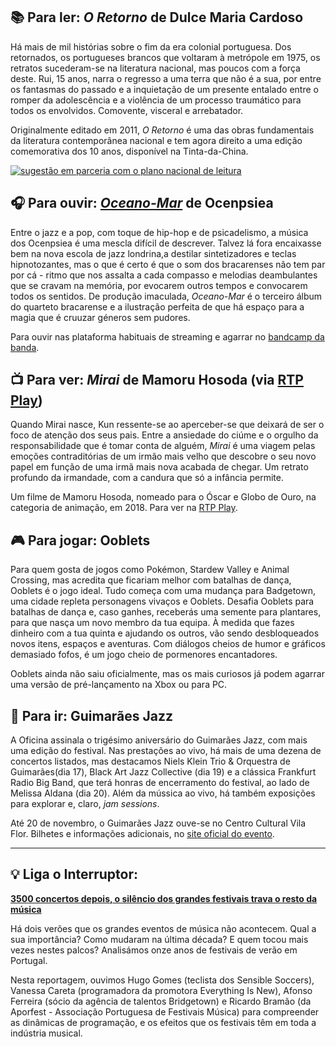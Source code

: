 ## 📚 Para ler: _O Retorno_ de Dulce Maria Cardoso

Há mais de mil histórias sobre o fim da era colonial portuguesa. Dos retornados, os portugueses brancos que voltaram à metrópole em 1975, os retratos sucederam-se na literatura nacional, mas poucos com a força deste. Rui, 15 anos, narra o regresso a uma terra que não é a sua, por entre os fantasmas do passado e a inquietação de um presente entalado entre o romper da adolescência e a violência de um processo traumático para todos os envolvidos. Comovente, visceral e arrebatador.

Originalmente editado em 2011, _O Retorno_ é uma das obras fundamentais da literatura contemporânea nacional e tem agora direito a uma edição comemorativa dos 10 anos, disponível na Tinta-da-China.

[![sugestão em parceria com o plano nacional de leitura](https://buttondown.s3.amazonaws.com/images/8818cde2-d8d5-4843-8b7a-0405cf8454ad.png)](https://pnl2027.gov.pt/np4/home)

## 🎧 Para ouvir: _[Oceano-Mar](https://ocenpsiea.bandcamp.com/album/oceano-mar)_ de Ocenpsiea

Entre o jazz e a pop, com toque de hip-hop e de psicadelismo, a música dos Ocenpsiea é uma mescla difícil de descrever. Talvez lá fora encaixasse bem na nova escola de jazz londrina,a destilar sintetizadores e teclas hipnotozantes, mas o que é certo é que o som dos bracarenses não tem par por cá - ritmo que nos assalta a cada compasso e melodias deambulantes que se cravam na memória, por evocarem outros tempos e convocarem todos os sentidos. De produção imaculada, _Oceano-Mar_ é o terceiro álbum do quarteto bracarense e a ilustração perfeita de que há espaço para a magia que é cruuzar géneros sem pudores.

Para ouvir nas plataforma habituais de streaming e agarrar no [bandcamp da banda](https://ocenpsiea.bandcamp.com/album/oceano-mar).

## 📺 Para ver: _Mirai_ de Mamoru Hosoda (via [RTP Play](https://www.rtp.pt/play/p8438/mirai))

Quando Mirai nasce, Kun ressente-se ao aperceber-se que deixará de ser o foco de atenção dos seus pais. Entre a ansiedade do ciúme e o orgulho da responsabilidade que é tomar conta de alguém, _Mirai_ é uma viagem pelas emoções contraditórias de um irmão mais velho que descobre o seu novo papel em função de uma irmã mais nova acabada de chegar. Um retrato profundo da irmandade, com a candura que só a infância permite.

Um filme de Mamoru Hosoda, nomeado para o Óscar e Globo de Ouro, na categoria de animação, em 2018. Para ver na [RTP Play](https://www.rtp.pt/play/p8438/mirai).

## 🎮 Para jogar: Ooblets

Para quem gosta de jogos como Pokémon, Stardew Valley e Animal Crossing, mas acredita que ficariam melhor com batalhas de dança, Ooblets é o jogo ideal. Tudo começa com uma mudança para Badgetown, uma cidade repleta personagens vivaços e Ooblets. Desafia Ooblets para batalhas de dança e, caso ganhes, receberás uma semente para plantares, para que nasça um novo membro da tua equipa. À medida que fazes dinheiro com a tua quinta e ajudando os outros, vão sendo desbloqueados novos itens, espaços e aventuras. Com diálogos cheios de humor e gráficos demasiado fofos, é um jogo cheio de pormenores encantadores.

Ooblets ainda não saiu oficialmente, mas os mais curiosos já podem agarrar uma versão de pré-lançamento na Xbox ou para PC.

## 🎡 Para ir: Guimarães Jazz

A Oficina assinala o trigésimo aniversário do Guimarães Jazz, com mais uma edição do festival. Nas prestações ao vivo, há mais de uma dezena de concertos listados, mas destacamos Niels Klein Trio & Orquestra de Guimarães(dia 17), Black Art Jazz Collective (dia 19) e a clássica Frankfurt Radio Big Band, que terá honras de encerramento do festival, ao lado de Melissa Aldana (dia 20). Além da mússica ao vivo, há também exposições para explorar e, claro, _jam sessions_.

Até 20 de novembro, o Guimarães Jazz ouve-se no Centro Cultural Vila Flor. Bilhetes e informações adicionais, no [site oficial do evento](https://www.guimaraesjazz.pt/).

---

## 💡 Liga o Interruptor:

**[3500 concertos depois, o silêncio dos grandes festivais trava o resto da música](https://interruptor.pt/artigos/onze-anos-festivais-verao-em-portugal)**

Há dois verões que os grandes eventos de música não acontecem. Qual a sua importância? Como mudaram na última década? E quem tocou mais vezes nestes palcos? Analisámos onze anos de festivais de verão em Portugal.

Nesta reportagem, ouvimos Hugo Gomes (teclista dos Sensible Soccers), Vanessa Careta (programadora da promotora Everything Is New), Afonso Ferreira (sócio da agência de talentos Bridgetown) e Ricardo Bramão (da Aporfest - Associação Portuguesa de Festivais Música) para compreender as dinâmicas de programação, e os efeitos que os festivais têm em toda a indústria musical.

